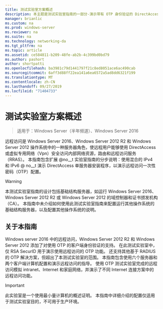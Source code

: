 ```yaml
---
title: 测试实验室方案概述
description: 本主题是测试实验室指南的一部分-演示带有 OTP 身份验证的 DirectAccess 和用于 Windows Server 2016 的 RSA SecurID
manager: brianlic
ms.custom: na
ms.prod: windows-server
ms.reviewer: na
ms.suite: na
ms.technology: networking-da
ms.tgt_pltfrm: na
ms.topic: article
ms.assetid: ce584811-b209-48fe-ab2b-4c399bd0bd79
ms.author: pashort
author: shortpatti
ms.openlocfilehash: ba3981c79d1441797f21c8ed8051ace6ac490cab
ms.sourcegitcommit: 6aff3d88ff22ea141a6ea6572a5ad8dd6321f199
ms.translationtype: MT
ms.contentlocale: zh-CN
ms.lasthandoff: 09/27/2019
ms.locfileid: "71404733"
---
```

# <a name="overview-of-the-test-lab-scenario"></a>测试实验室方案概述

>适用于：Windows Server（半年频道）、Windows Server 2016

远程访问是 Windows Server 2016、Windows Server 2012 R2 和 Windows Server 2012 操作系统中的一种服务器角色，使远程用户能够使用 DirectAccess 或虚拟专用网络（Vpn）安全访问内部网络资源，路由和远程访问服务（RRAS）。 本指南包含扩展 @no__t 实验室指南的分步说明：使用混合的 IPv4 和 IPv6 @ no__t 演示 DirectAccess 单服务器安装程序，以演示远程访问一次性密码（OTP）配置。  
  
> [!WARNING]  
> 本测试实验室指南的设计包括基础结构服务器，如运行 Windows Server 2016、Windows Server 2012 R2 或 Windows Server 2012 的域控制器和证书颁发机构（CA）。 本指南中未介绍如何使用此测试实验室指南来配置运行其他操作系统的基础结构服务器，以及配置其他操作系统的说明。  
  
## <a name="about-this-guide"></a>关于本指南  
Windows server 2016 中的远程访问，Windows Server 2012 R2 和 Windows Server 2012 添加了对使用 OTP 的客户端身份验证的支持。 在此测试实验室中，仅 RSA SecurID 用于演示使用远程访问的 OTP 功能。 还支持其他基于 RADIUS 的 OTP 解决方案，但超出了本测试实验室的范围。 本指南包含使用六个服务器和两个客户端计算机配置和演示远程访问的指导。 使用 OTP 测试实验室完成的远程访问模拟 intranet、Internet 和家庭网络，并演示了不同 Internet 连接方案中的远程访问功能。  
  
> [!IMPORTANT]  
> 此实验室是一个使用最小量计算机的概述证明。 本指南中详细介绍的配置仅适用于测试实验室目的，不可用于生产环境。  
  


